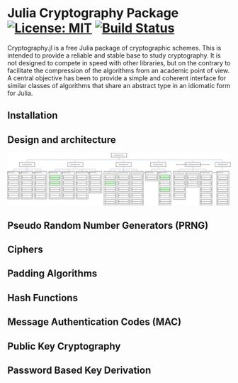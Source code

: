 Julia Cryptography Package [![License: MIT](https://img.shields.io/badge/License-MIT-yellow.svg)](https://opensource.org/licenses/MIT) [![Build Status](https://travis-ci.org/alejandroclaro/Cryptography.jl.svg?branch=master)](https://travis-ci.org/alejandroclaro/Cryptography.jl)
==========================

Cryptography.jl is a free Julia package of cryptographic schemes. This is intended to provide a reliable and stable base to study cryptography. It is not designed to compete in speed with other libraries, but on the contrary to facilitate the compression of the algorithms from an academic point of view. A central objective has been to provide a simple and coherent interface for similar classes of algorithms that share an abstract type in an idiomatic form for Julia.

Installation
------------

Design and architecture
-----------------------

<img src="doc/images/secret-key-cryptography-midmap.png" width="1280">

Pseudo Random Number Generators (PRNG)
--------------------------------------

Ciphers
-------

Padding Algorithms
------------------

Hash Functions
--------------

Message Authentication Codes (MAC)
----------------------------------

Public Key Cryptography
-----------------------

Password Based Key Derivation
-----------------------------


